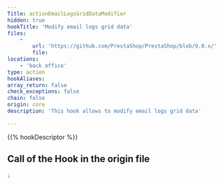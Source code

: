 ```yaml
---
Title: actionEmailLogsGridDataModifier
hidden: true
hookTitle: 'Modify email logs grid data'
files:
    -
        url: 'https://github.com/PrestaShop/PrestaShop/blob/9.0.x/'
        file: 
locations:
    - 'back office'
type: action
hookAliases: 
array_return: false
check_exceptions: false
chain: false
origin: core
description: 'This hook allows to modify email logs grid data'

---
```


{{% hookDescriptor %}}

## Call of the Hook in the origin file

```php
;
```
